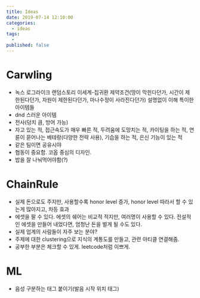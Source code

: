 ```yaml
---
title: Ideas
date: 2019-07-14 12:10:00
categories:
  - ideas
tags:
  -
published: false
---
```


# Carwling

- 녹스 로그라이크 랜덤스토리 이세계-집귀환 제약조건(땅이 막힌다던가, 시간이 제한된다던가, 자원이 제한된다던가, 마나수정이 사라진다던가) 설명없이 이해 특이한 아이템들
- dnd 스러운 아이템
- 전사(덩치 큼, 방어 가능)
- 자고 있는 적, 접근속도가 매우 빠른 적, 두려움에 도망치는 적, 카이팅을 하는 적, 연륜이 묻어나는 베테랑(다양한 전략 사용), 기습을 하는 적, 은신 기능이 있는 적
- 같은 팀이면 공유시야
- 협동이 중요함. 코옵 중심의 디자인.
- 밥을 잘 나눠먹어야함(?)

# ChainRule

- 실제 돈으로도 주지만, 사용할수록 honor level 증가, honor level 따라서 할 수 있는게 많아지고, 차등 효과
- 에셋을 팔 수 있다. 에셋의 쉐어는 비교적 적지만, 여러명이 사용할 수 있다. 전설적인 에셋을 만들어 내었다면, 엄청난 돈을 벌게 될 수도 있다.
- 실제 업계의 사람들이 자주 보는 분야?
- 주제에 대한 clustering으로 지식의 계통도를 만들고, 관련 아티클 연결해줌.
- 공부한 부분은 체크할 수 있게. leetcode처럼 이쁘게.

# ML

- 음성 구분하는 태그 붙이기(발음 시작 위치 태그)
